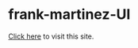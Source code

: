 # frank-martinez-UI

[Click here](https://luncher-team.github.io/luncher-app-frank-UI/) to visit this site.